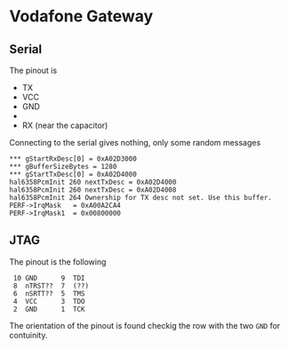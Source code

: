 # Vodafone Gateway

## Serial

The pinout is

 - TX
 - VCC
 - GND
 - 
 - RX (near the capacitor)

Connecting to the serial gives nothing, only some random
messages

```
*** gStartRxDesc[0] = 0xA02D3000 
*** gBufferSizeBytes = 1280 
*** gStartTxDesc[0] = 0xA02D4000 
hal6358PcmInit 260 nextTxDesc = 0xA02D4000 
hal6358PcmInit 260 nextTxDesc = 0xA02D4008 
hal6358PcmInit 264 Ownership for TX desc not set. Use this buffer. 
PERF->IrqMask   = 0xA00A2CA4 
PERF->IrqMask1  = 0x00800000
```

## JTAG

The pinout is the following

```
 10 GND      9  TDI
 8  nTRST??  7  (??)
 6  nSRTT??  5  TMS
 4  VCC      3  TDO
 2  GND      1  TCK
```

The orientation of the pinout is found checkig the row with the
two ``GND`` for contuinity.

